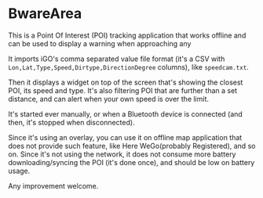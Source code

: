 # BwareArea

This is a Point Of Interest (POI) tracking application that works offline and can be used to display a warning when approaching any

It imports iGO's comma separated value file format (it's a CSV with `Lon,Lat,Type,Speed,Dirtype,DirectionDegree` columns), like `speedcam.txt`.

Then it displays a widget on top of the screen that's showing the closest POI, its speed and type.
It's also filtering POI that are further than a set distance, and can alert when your own speed is over the limit.

It's started ever manually, or when a Bluetooth device is connected (and then, it's stopped when disconnected).

Since it's using an overlay, you can use it on offline map application that does not provide such feature, like Here WeGo(probably Registered), and so on.
Since it's not using the network, it does not consume more battery downloading/syncing the POI (it's done once), and should be low on battery usage.

Any improvement welcome. 
